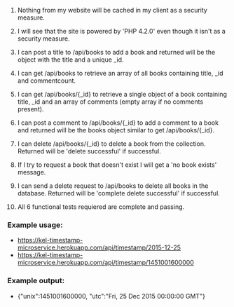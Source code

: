 1. Nothing from my website will be cached in my client as a security measure.

2. I will see that the site is powered by 'PHP 4.2.0' even though it isn't as a security measure.

3. I can post a title to /api/books to add a book and returned will be the object with the title and a unique \_id.

4. I can get /api/books to retrieve an array of all books containing title, \_id and commentcount.

5. I can get /api/books/{\_id} to retrieve a single object of a book containing title, \_id and an array of comments (empty array if no comments present).

6. I can post a comment to /api/books/{\_id} to add a comment to a book and returned will be the books object similar to get /api/books/{\_id}.

7. I can delete /api/books/{\_id} to delete a book from the collection. Returned will be 'delete successful' if successful.

8. If I try to request a book that doesn't exist I will get a 'no book exists' message.

9. I can send a delete request to /api/books to delete all books in the database. Returned will be 'complete delete successful' if successful.

10. All 6 functional tests requiered are complete and passing.

### Example usage:

- https://kel-timestamp-microservice.herokuapp.com/api/timestamp/2015-12-25
- https://kel-timestamp-microservice.herokuapp.com/api/timestamp/1451001600000

### Example output:

- {"unix":1451001600000, "utc":"Fri, 25 Dec 2015 00:00:00 GMT"}
